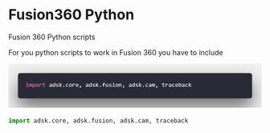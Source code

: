 # Fusion360 Python
Fusion 360 Python scripts

For you python scripts to work in Fusion 360 you have to include

![](https://github.com/AmieDD/Fusion360_Python/blob/master/python_fusion360.png)

```python
import adsk.core, adsk.fusion, adsk.cam, traceback
```
